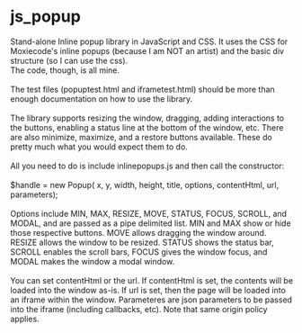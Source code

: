 js_popup
========

Stand-alone Inline popup library in JavaScript and CSS. 
It uses the CSS for Moxiecode's inline popups (because I am NOT an artist) 
and the basic div structure (so I can use the css).<br> 
The code, though, is all mine.<br>
<br>
The test files (popuptest.html and iframetest.html) should be more than enough documentation on how to use the library.<br>
<br>
The library supports resizing the window, dragging, adding interactions to
the buttons, enabling a status line at the bottom of the window, etc. There are
also  minimize, maximize, and a restore buttons available. These do pretty much
what you would expect them to do.<br>
<br>
All you need to do is include inlinepopups.js and then call the constructor:<br>
<br>
$handle = new Popup( x, y, width, height, title, options, contentHtml, url, parameters);<br>
<br>
Options include MIN, MAX, RESIZE, MOVE, STATUS, FOCUS, SCROLL, and MODAL, and are passed as a 
pipe delimited list. MIN and MAX show or hide those respective buttons.
MOVE allows dragging the window around. RESIZE allows the window to be resized.
STATUS shows the status bar, SCROLL enables the scroll bars, FOCUS gives the window focus,
and MODAL makes the window a modal window.<br>
<br>
You can set contentHtml or the url. If contentHtml is set, the contents will be loaded into the
window as-is. If url is set, then the page will be loaded into an iframe within the window.
Parameteres are json parameters to be passed into the iframe (including callbacks, etc). Note that
same origin policy applies. <br>

 